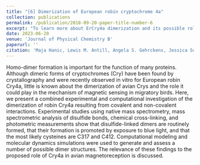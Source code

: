 ```yaml
---
title: "[6] Dimerization of European robin cryptochrome 4a"
collection: publications
permalink: /publication/2018-09-20-paper-title-number-6
excerpt: "To learn more about ErCry4a dimerization and its possible role in magnetoreception, we have explored a variety of candidate structures, including covalently and non-covalently linked forms of the full-length and truncated protein, using a combination of experimental and computational methods to identify potential ErCry4a dimers. Native mass spectrometry (MS), mass photometry (MP), and gel electrophoresis of wild-type (WT) and mutant proteins were used to establish the presence and nature of the dimers, while chemical cross-linking followed by MS (XL-MS) provided information about the relative orientation of the monomer units. A combination of molecular docking and molecular dynamics (MD) techniques provided model structures for comparison with the experimental data.<br/><img src='/images/ncov9_new-min.png'>"
date: 2023-06-20
venue: 'Journal of Physical Chemistry B'
paperurl: ''
citation: 'Maja Hanic, Lewis M. Antill, Angela S. Gehrckens, Jessica Schmidt, Katharina Görtemaker, Rabea Bartölke, Tarick J. El-Baba, Jingjing Xu, Karl-Wilhelm Koch, Henrik Mouritsen, Justin L. P. Benesch, Peter J. Hore, and Ilia A. Solov'yov (2023). &quot;Dimerization of European robin cryptochrome 4a&quot; <i>Journal of Physical Chemistry B</i>, in press.'
---
```

Homo-dimer formation is important for the function of many proteins. Although dimeric forms of cryptochromes (Cry) have been found by crystallography and were recently observed in vitro for European robin Cry4a, little is known about the dimerization of avian Crys and the role it could play in the mechanism of magnetic sensing in migratory birds. Here, we present a combined experimental and computational investigation of the dimerization of robin Cry4a resulting from covalent and non-covalent interactions. Experimental studies using native mass spectrometry, mass spectrometric analysis of disulfide bonds, chemical cross-linking, and photometric measurements show that disulfide-linked dimers are routinely formed, that their formation is promoted by exposure to blue light, and that the most likely cysteines are C317 and C412. Computational modeling and molecular dynamics simulations were used to generate and assess a number of possible dimer structures. The relevance of these findings to the proposed role of Cry4a in avian magnetoreception is discussed.